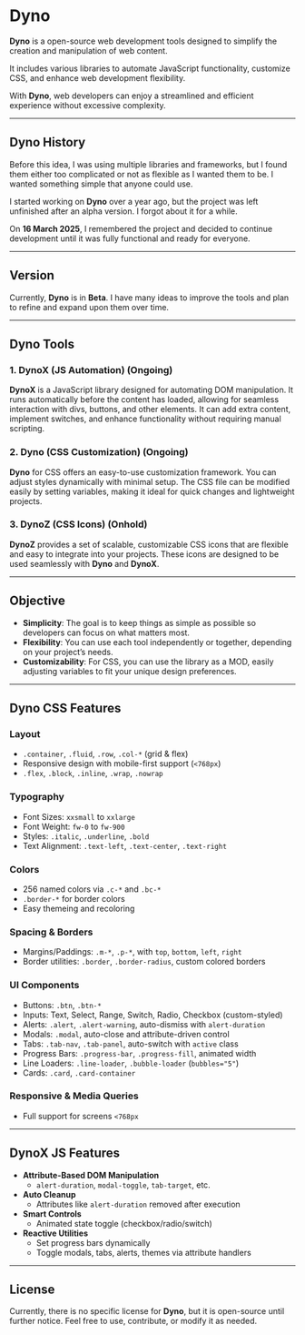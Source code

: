 # **Dyno**

**Dyno** is a open-source web development tools designed to simplify the creation and manipulation of web content. 

It includes various libraries to automate JavaScript functionality, customize CSS, and enhance web development flexibility. 

With **Dyno**, web developers can enjoy a streamlined and efficient experience without excessive complexity.

---

## **Dyno History**

Before this idea, I was using multiple libraries and frameworks, but I found them either too complicated or not as flexible as I wanted them to be. I wanted something simple that anyone could use.

I started working on **Dyno** over a year ago, but the project was left unfinished after an alpha version. I forgot about it for a while.

On **16 March 2025**, I remembered the project and decided to continue development until it was fully functional and ready for everyone. 

---

## **Version**

Currently, **Dyno** is in **Beta**. I have many ideas to improve the tools and plan to refine and expand upon them over time.

---

## **Dyno Tools**

### **1. DynoX (JS Automation) (Ongoing)**
**DynoX** is a JavaScript library designed for automating DOM manipulation. It runs automatically before the content has loaded, allowing for seamless interaction with divs, buttons, and other elements. It can add extra content, implement switches, and enhance functionality without requiring manual scripting.

### **2. Dyno (CSS Customization) (Ongoing)**
**Dyno** for CSS offers an easy-to-use customization framework. You can adjust styles dynamically with minimal setup. The CSS file can be modified easily by setting variables, making it ideal for quick changes and lightweight projects.

### **3. DynoZ (CSS Icons) (Onhold)**
**DynoZ** provides a set of scalable, customizable CSS icons that are flexible and easy to integrate into your projects. These icons are designed to be used seamlessly with **Dyno** and **DynoX**.

---

## **Objective**

- **Simplicity**: The goal is to keep things as simple as possible so developers can focus on what matters most.
- **Flexibility**: You can use each tool independently or together, depending on your project’s needs.
- **Customizability**: For CSS, you can use the library as a MOD, easily adjusting variables to fit your unique design preferences.

---

## Dyno CSS Features

### Layout
- `.container`, `.fluid`, `.row`, `.col-*` (grid & flex)
- Responsive design with mobile-first support (`<768px`)
- `.flex`, `.block`, `.inline`, `.wrap`, `.nowrap`

### Typography
- Font Sizes: `xxsmall` to `xxlarge`
- Font Weight: `fw-0` to `fw-900`
- Styles: `.italic`, `.underline`, `.bold`
- Text Alignment: `.text-left`, `.text-center`, `.text-right`

### Colors
- 256 named colors via `.c-*` and `.bc-*`
- `.border-*` for border colors
- Easy themeing and recoloring

### Spacing & Borders
- Margins/Paddings: `.m-*`, `.p-*`, with `top`, `bottom`, `left`, `right`
- Border utilities: `.border`, `.border-radius`, custom colored borders

### UI Components
- Buttons: `.btn`, `.btn-*`
- Inputs: Text, Select, Range, Switch, Radio, Checkbox (custom-styled)
- Alerts: `.alert`, `.alert-warning`, auto-dismiss with `alert-duration`
- Modals: `.modal`, auto-close and attribute-driven control
- Tabs: `.tab-nav`, `.tab-panel`, auto-switch with `active` class
- Progress Bars: `.progress-bar`, `.progress-fill`, animated width
- Line Loaders: `.line-loader`, `.bubble-loader` (`bubbles="5"`)
- Cards: `.card`, `.card-container`

### Responsive & Media Queries
- Full support for screens `<768px`

---

## DynoX JS Features

- **Attribute-Based DOM Manipulation**
  - `alert-duration`, `modal-toggle`, `tab-target`, etc.
- **Auto Cleanup**
  - Attributes like `alert-duration` removed after execution
- **Smart Controls**
  - Animated state toggle (checkbox/radio/switch)
- **Reactive Utilities**
  - Set progress bars dynamically
  - Toggle modals, tabs, alerts, themes via attribute handlers

---

## **License**

Currently, there is no specific license for **Dyno**, but it is open-source until further notice. Feel free to use, contribute, or modify it as needed.

